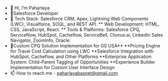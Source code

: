 - 👋 Hi, I’m Paharlaya
- 🚀Salesforce Developer
- 🔧 Tech Stack: Salesforce CRM, Apex, Lightning Web Components (LWC), Visualforce, SOQL, and REST API. **
      Web Development: HTML, CSS, JavaScript, React. **
      Tools & Platforms: Salesforce CPQ, ServiceNow, HubSpot, Cacheflow, ServiceBell, Chorus.ai, LinkedIn Sales Navigator, ZoomInfo, Oracle.
- 💼Custom CPQ Solution Implementation for GS USA**
**Pricing Engine for Travel Cost Calculation using LWC
**Salesforce Integration with HubSpot, Cacheflow, and Other Platforms
**Enterprise Application System: Child-Parent Tagging of Opportunities
**Experience Builder Implementation for Custom User Interface Design
- 📫 How to reach me - paharlayabasnet@gmail.com

<!---
Paharlaya/Paharlaya is a ✨ special ✨ repository because its `README.md` (this file) appears on your GitHub profile.
You can click the Preview link to take a look at your changes.
--->
